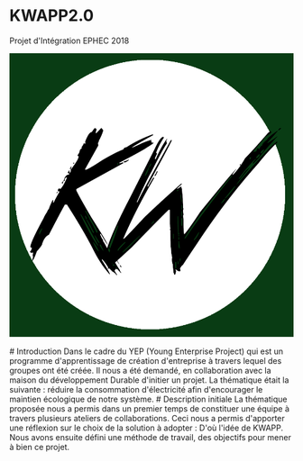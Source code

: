 # KWAPP2.0
Projet d'Intégration EPHEC 2018

<p align="center">
  <img src="https://github.com/gpk659/KWAPP2.0/blob/master/code/www/images/KwapplogoBlack.png"> </p>
# Introduction
Dans le cadre du YEP (Young Enterprise Project) qui est un programme d'apprentissage de création d'entreprise à travers lequel des groupes ont été créée. Il nous a été demandé, en 
collaboration avec la maison du développement Durable d'initier un projet.  La thématique était la suivante : réduire la consommation d'électricité afin d'encourager le maintien 
écologique de notre système.
# Description initiale
La thématique proposée nous a permis dans un premier temps de constituer une équipe à travers plusieurs ateliers de collaborations. Ceci nous a permis d'apporter une réflexion sur le 
choix de la solution à adopter : D'où l'idée de KWAPP.
Nous avons ensuite défini une méthode de travail, des objectifs pour mener à bien ce projet.
